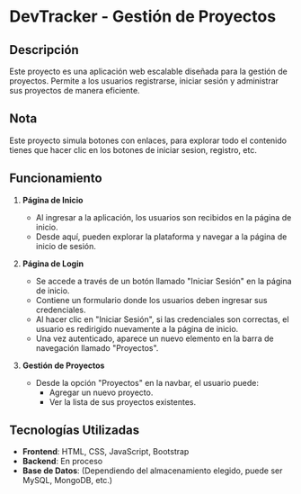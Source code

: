 # DevTracker - Gestión de Proyectos

## Descripción
Este proyecto es una aplicación web escalable diseñada para la gestión de proyectos. Permite a los usuarios registrarse, iniciar sesión y administrar sus proyectos de manera eficiente.

## Nota
Este proyecto simula botones con enlaces, para explorar todo el contenido tienes que hacer clic en los botones de iniciar sesion, registro, etc.

## Funcionamiento

1. **Página de Inicio**
   - Al ingresar a la aplicación, los usuarios son recibidos en la página de inicio.
   - Desde aquí, pueden explorar la plataforma y navegar a la página de inicio de sesión.

2. **Página de Login**
   - Se accede a través de un botón llamado "Iniciar Sesión" en la página de inicio.
   - Contiene un formulario donde los usuarios deben ingresar sus credenciales.
   - Al hacer clic en "Iniciar Sesión", si las credenciales son correctas, el usuario es redirigido nuevamente a la página de inicio.
   - Una vez autenticado, aparece un nuevo elemento en la barra de navegación llamado "Proyectos".

3. **Gestión de Proyectos**
   - Desde la opción "Proyectos" en la navbar, el usuario puede:
     - Agregar un nuevo proyecto.
     - Ver la lista de sus proyectos existentes.

## Tecnologías Utilizadas
- **Frontend**: HTML, CSS, JavaScript, Bootstrap
- **Backend**: En proceso
- **Base de Datos**: (Dependiendo del almacenamiento elegido, puede ser MySQL, MongoDB, etc.)





